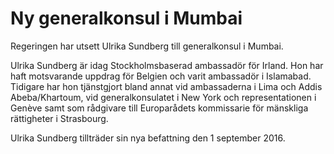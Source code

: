 # Ny generalkonsul i Mumbai

Regeringen har utsett Ulrika Sundberg till generalkonsul i Mumbai.


Ulrika Sundberg är idag Stockholmsbaserad ambassadör för Irland. Hon har haft motsvarande uppdrag för Belgien och varit ambassadör i Islamabad. Tidigare har hon tjänstgjort bland annat vid ambassaderna i Lima och Addis Abeba/Khartoum, vid generalkonsulatet i New York och representationen i Genève samt som rådgivare till Europarådets kommissarie för mänskliga rättigheter i Strasbourg.

Ulrika Sundberg tillträder sin nya befattning den 1 september 2016\.
